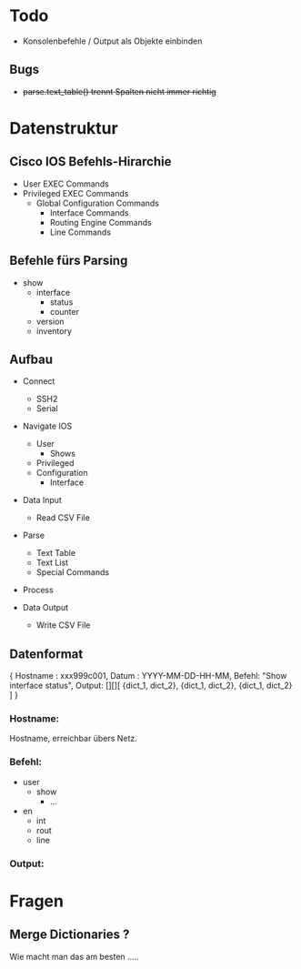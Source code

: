 # Todo

* Konsolenbefehle / Output als Objekte einbinden

## Bugs

* ~~parse.text_table() trennt Spalten nicht immer richtig~~


# Datenstruktur

## Cisco IOS Befehls-Hirarchie 

* User EXEC Commands
* Privileged EXEC Commands
  * Global Configuration Commands
    * Interface Commands
    * Routing Engine Commands
    * Line Commands 

## Befehle fürs Parsing
* show
    * interface
        * status
        * counter
    * version
    * inventory

## Aufbau

* Connect
  * SSH2
  * Serial
* Navigate IOS
  * User
    * Shows
  * Privileged
  * Configuration
    * Interface 
* Data Input 
  * Read CSV File
* Parse
  * Text Table
  * Text List
  * Special Commands
* Process

* Data Output
  * Write CSV File

## Datenformat

{ Hostname : xxx999c001, Datum : YYYY-MM-DD-HH-MM, Befehl: "Show interface status", Output: [][][ {dict_1, dict_2}, {dict_1, dict_2}, {dict_1, dict_2} ] }

### Hostname:

Hostname, erreichbar übers Netz.

### Befehl:

* user
  * show
    * ...  
* en
  * int
  * rout
  * line

### Output:



# Fragen

## Merge Dictionaries ?

Wie macht man das am besten .....